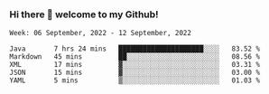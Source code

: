 ### Hi there 👋 welcome to my Github! 

<!--START_SECTION:waka-->
```text
Week: 06 September, 2022 - 12 September, 2022

Java       7 hrs 24 mins   █████████████████████░░░░   83.52 % 
Markdown   45 mins         ██░░░░░░░░░░░░░░░░░░░░░░░   08.56 % 
XML        17 mins         ▓░░░░░░░░░░░░░░░░░░░░░░░░   03.31 % 
JSON       15 mins         ▓░░░░░░░░░░░░░░░░░░░░░░░░   03.00 % 
YAML       5 mins          ▒░░░░░░░░░░░░░░░░░░░░░░░░   01.03 % 
```
<!--END_SECTION:waka-->
